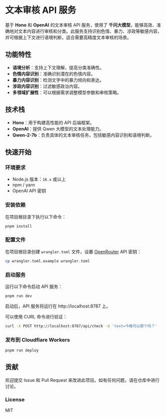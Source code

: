 # 文本审核 API 服务

基于 **Hono** 和 **OpenAI** 的文本审核 API 服务，使用了 **千问大模型**，能够高效、准确地对文本内容进行审核和分类。此服务支持识别色情、暴力、涉政等敏感内容，并可根据上下文进行语境判断，适合需要高精度文本审核的场景。

## 功能特性

- **语境分析**：支持上下文理解，提高分类准确性。
- **色情内容识别**：准确识别潜在的色情内容。
- **暴力内容识别**：检测文字中的暴力倾向和表达。
- **涉政内容识别**：过滤敏感政治内容。
- **多领域扩展性**：可以根据需求调整模型参数和审核策略。

## 技术栈

- **Hono**：用于构建高性能的 API 后端框架。
- **OpenAI**：提供 Qwen 大模型的文本处理能力。
- **Qwen-2-7b**：负责具体的文本审核任务，包括敏感内容识别和语境判断。

## 快速开始

### 环境要求

- Node.js 版本：`16.x` 或以上
- npm / yarn
- OpenAI API 密钥

### 安装依赖

在项目根目录下执行以下命令：

```bash
pnpm install
```

### 配置文件

在项目根目录创建 `wrangler.toml` 文件，设置 [OpenRouter](https://openrouter.ai/settings/keys) API 密钥：

```bash
cp wrangler.toml.example wrangler.toml 
```

### 启动服务

运行以下命令启动 API 服务：

```bash
pnpm run dev
```

启动后，API 服务将运行在 http://localhost:8787 上。

可以使用 CURL 命令进行验证：

```bash
curl -X POST http://localhost:8787/api/check -d 'text=今晚可以那个吗？' 
```

### 发布到 Cloudflare Workers

```bash
pnpm run deploy
```

## 贡献

欢迎提交 Issue 和 Pull Request 来改进此项目。如有任何问题，请在仓库中进行讨论。

### License

MIT

